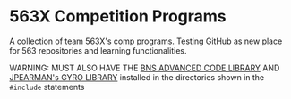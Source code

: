 # 563X Competition Programs

A collection of team 563X's comp programs. Testing GitHub as new place for 563 repositories and learning functionalities.

WARNING: MUST ALSO  HAVE THE [BNS ADVANCED CODE LIBRARY](https://github.com/JMarple/BNSLibrary) AND [JPEARMAN's GYRO LIBRARY](https://github.com/jpearman/RobotCLibs) installed in the directories shown in the `#include` statements

